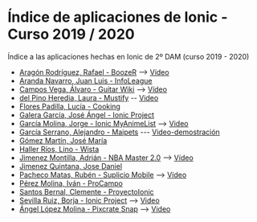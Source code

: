 # Índice de aplicaciones de Ionic - Curso 2019 / 2020

Índice a las aplicaciones hechas en Ionic de 2º DAM (curso 2019 - 2020)

* [Aragón Rodríguez, Rafael - BoozeR](https://github.com/rafaelaragon/Ionic-BoozeR) --> 
[Vídeo](https://www.youtube.com/watch?v=lYuCu-yQ_UA&feature=youtu.be)
* [Aranda Navarro, Juan Luis - InfoLeague](https://github.com/JuanLuisAranda/InfoLeague)
* [Campos Vega, Álvaro - Guitar Wiki](https://github.com/AlvaroCamposVega/Guitar-Wiki) --> [Vídeo](https://www.youtube.com/watch?v=aRyDkEVM1zk&feature=youtu.be)
* [del Pino Heredia, Laura - Mustify](https://github.com/lauradelpino24/Ionic-Angular-Mustify.git) -- [Video](https://www.youtube.com/watch?v=e962GMWvW0M)
* [Flores Padilla, Lucía - Cooking](https://github.com/luciaflores25/PROYECTO_IONIC)
* [Galera García, José Ángel - Ionic Project](https://github.com/joseangelgalera/Proyecto-Ionic)
* [García Molina, Jorge - Ionic MyAnimeList](https://github.com/jorgegarcia1996/IonicMAL) --> [Video](https://youtu.be/ui57IxJW7ZM)
* [García Serrano, Alejandro - Maipets](https://github.com/Alegarse/Maipets) --- [Video-demostración](https://youtu.be/NTXp5AEM3MY)
* [Gómez Martín, José María](https://github.com/josemariagomez/fifavoritos-ionic)
* [Haller Ríos, Lino - Wista](https://github.com/LinoHallerRios/Wista_Ionic)
* [Jimenez Montilla, Adrián - NBA Master 2.0](https://github.com/AdrianJimenezMontilla/NBA-master/blob/master/README.md) --> 
[Vídeo](https://youtu.be/N9omM2gQ1R0)
* [Jimenez Quintana, Jose Daniel](https://github.com/danieljimenezquintana/Forocars.git)
* [Pacheco Matas, Rubén - Suplicio Mobile](https://github.com/rubenpachecomatas/Ionic-Project) --> [Vídeo](https://youtu.be/Ou2u9MXg44A)
* [Pérez Molina, Iván - ProCampo](https://github.com/ivanperezmolina/ProCampo-en-Ionic)
* [Santos Bernal, Clemente - ProyectoIonic](https://github.com/ClementeSantos/ProyectoIonic)
* [Sevilla Ruiz, Borja - Ionic Project](https://github.com/bsevrui/Proyecto-Ionic) --> [Video](https://drive.google.com/file/d/1wuz8sinDdemljtTR5TY1_B_55Z4gTwhf/view?usp=sharing)
* [Ángel López Molina - Pixcrate Snap](https://github.com/almAngel/ion-pixcrate) --> [Video](https://youtu.be/4oswZ0sX7V8)





